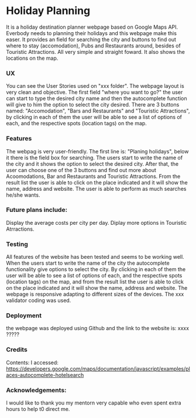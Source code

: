 # Holiday Planning
 
It is a holiday destination planner webpage based on Google Maps API. 
Everbody needs to planning their holidays and this webpage make this easer. It provides an field for searching the city and buttons to find out where to stay (accomodation), Pubs and Restaurants around, besides of Touristic Attractions. 
All very simple and straight foward. It also shows the locations on the map.
 
### UX
You can see the User Stories used on "xxx folder". 
The webpage layout is very clean and objective. 
The first field "where you want to go?" the user can start to type the desired city name and then the autocomplete function will give to him the option to select the city desired.
There are 3 buttons named: "Accomodation", "Bars and Restaurants" and "Touristic Attractions", by clicking in each of them the user will be able to see a list of options of each, and the respective spots (location tags) on the map. 
 
### Features
The webpag is very user-friendly.
The first line is: "Planing holidays", below it there is the field box for searching. 
The users start to write the name of the city and it shows the option to select the desired city. 
After that, the user can choose one of the 3 buttons and find out more about Acoomodations, Bar and Restaurants and Touristic Attractions.
From the result list the user is able to click on the place indicated and it will show the name, address and website.
The user is able to perform as much searches he/she wants.
 
### Future plans include:
Display the average costs per city per day.
Diplay more options in Touristic Atrractions.
 
### Testing
All features of the website has been tested and seems to be working well.
When the users start to write the name of the city the autocomplete functionality give options to select the city. 
By clicking in each of them the user will be able to see a list of options of each, and the respective spots (location tags) on the map, and
from the result list the user is able to click on the place indicated and it will show the name, address and website.
The webpage is responsive adapting to different sizes of the devices.
The xxx validator coding was used.
 
### Deployment
the webpage was deployed using Github and the link to the website is: xxxx 
?????
 
### Credits
Contents:
I accessed: https://developers.google.com/maps/documentation/javascript/examples/places-autocomplete-hotelsearch
 
### Acknowledgements:
I would like to thank you my mentorn very capable  who even spent extra hours to help t0 direct me.
